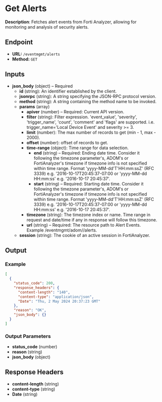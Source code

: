 # Get Alerts

**Description**: Fetches alert events from Forti Analyzer, allowing for monitoring and analysis of security alerts.

## Endpoint

- **URL:** `/eventmgmt/alerts`
- **Method:** `GET`
## Inputs

- **json_body** (object) – Required
  - **id** (string): An identifier established by the client.
  - **jsonrpc** (string): A string specifying the JSON-RPC protocol version.
  - **method** (string): A string containing the method name to be invoked.
  - **params** (array)
    - **apiver** (number) – Required: Current API version.
    - **filter** (string): Filter expression. 'event_value', 'severity', 'trigger_name', 'count', 'comment' and 'flags' are supported. i.e. trigger_name='Local Device Event' and severity >= 3.
    - **limit** (number): The max number of records to get (min - 1, max - 2000).
    - **offset** (number): offset of records to get.
    - **time-range** (object): Time range for data selection.
      - **end** (string) – Required: Ending date time. Consider it following the timezone parameter's, ADOM's or FortiAnalyzer's timezone if timezone info is not specified within time range. Format 'yyyy-MM-dd'T'HH:mm:ssZ' (RFC 3339) e.g. '2016-10-17T20:45:37-07:00 or 'yyyy-MM-dd HH:mm:ss' e.g. '2016-10-17 20:45:37'.
      - **start** (string) – Required: Starting date time. Consider it following the timezone parameter's, ADOM's or FortiAnalyzer's timezone if timezone info is not specified within time range. Format 'yyyy-MM-dd'T'HH:mm:ssZ' (RFC 3339) e.g. '2016-10-17T20:45:37-07:00 or 'yyyy-MM-dd HH:mm:ss' e.g. '2016-10-17 20:45:37'.
    - **timezone** (string): The timezone index or name. Time range in request and date/time if any in response will follow this timezone.
    - **url** (string) – Required: The resource path to Alert Events. Example /eventmgmt/adom/<adom-name>/alerts.
  - **session** (string): The cookie of an active session in FortiAnalyzer.
## Output

### Example

```json
[
  {
    "status_code": 200,
    "response_headers": {
      "content-length": "140",
      "content-type": "application/json",
      "Date": "Thu, 2 May 2024 20:37:23 GMT"
    },
    "reason": "OK",
    "json_body": {}
  }
]
```
### Output Parameters

- **status_code** (number)
- **reason** (string)
- **json_body** (object)
## Response Headers

- **content-length** (string)
- **content-type** (string)
- **Date** (string)